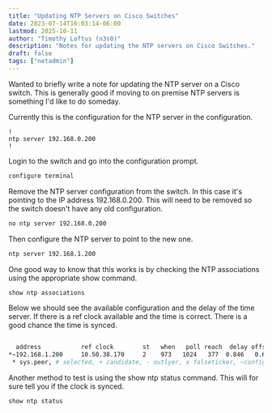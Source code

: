```yaml
---
title: "Updating NTP Servers on Cisco Switches"
date: 2023-07-14T16:03:14-06:00
lastmod: 2025-10-11
author: "Timothy Loftus (n3s0)"
description: "Notes for updating the NTP servers on Cisco Switches."
draft: false
tags: ["netadmin"]
---
```


Wanted to briefly write a note for updating the NTP server on a Cisco
switch. This is generally good if moving to on premise NTP servers is
something I'd like to do someday.

Currently this is the configuration for the NTP server in the
configuration.

```
!
ntp server 192.168.0.200
!
```

Login to the switch and go into the configuration prompt.

```sh
configure terminal
```

Remove the NTP server configuration from the switch. In this case it's
pointing to the IP address 192.168.0.200. This will need to be removed
so the switch doesn't have any old configuration.

```sh
no ntp server 192.168.0.200
```

Then configure the NTP server to point to the new one.

```sh
ntp server 192.168.1.200
```

One good way to know that this works is by checking the NTP associations using
the appropriate show command.

```sh
show ntp associations
```

Below we should see the available configuration and the delay of the
time server. If there is a ref clock available and the time is correct.
There is a good chance the time is synced.

```sh

  address           ref clock        st   when   poll reach  delay offset  disp
*~192.168.1.200     10.50.38.170     2    973   1024   377  0.846   0.624 0.050
 * sys.peer, # selected, + candidate, - outlyer, x falseticker, ~configured
```

Another method to test is using the show ntp status command. This will
for sure tell you if the clock is synced.

```sh
show ntp status
```
